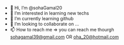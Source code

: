 - 👋 Hi, I’m @sohaGamal20
- 👀 I’m interested in learning new techs 
- 🌱 I’m currently learning github
- 💞️ I’m looking to collaborate on ...
- 📫 How to reach me => you can reach me thourgh sohagamal39@gmail.com OR oha_20@hotmail.com

<!---
sohaGamal20/sohaGamal20 is a ✨ special ✨ repository because its `README.md` (this file) appears on your GitHub profile.
You can click the Preview link to take a look at your changes.
--->
